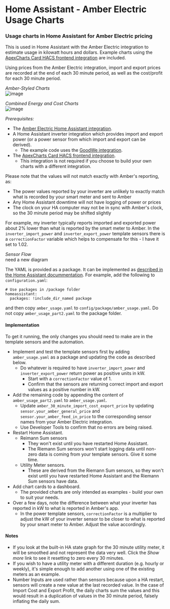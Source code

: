 # Home Assistant - Amber Electric Usage Charts
### Usage charts in Home Assistant for Amber Electric pricing

This is used in Home Assistant with the Amber Electric integration to estimate usage in kilowatt hours and dollars. Example charts using the [ApexCharts Card HACS frontend integration](https://github.com/RomRider/apexcharts-card) are included.

Using prices from the Amber Electric integration, import and export prices are recorded at the end of each 30 minute period, as well as the cost/profit for each 30 minute period.



_Amber-Styled Charts_  
![image](https://github.com/melvanderwal/HA-Amber-Electric-Usage-Charts/assets/25993713/be59f582-927e-4b13-ae3b-0ad874a59476)

_Combined Energy and Cost Charts_  
![image](https://github.com/melvanderwal/HA-Amber-Electric-Usage-Charts/assets/25993713/0711b55a-3b8a-4619-a91a-4ecccd4f120e)

*Prerequisites:* 
* The [Amber Electric Home Assistant integration](https://www.home-assistant.io/integrations/amberelectric).
* A Home Assistant inverter integration which provides import and export power (or a power sensor from which import and export can be derived).
  * The example code uses the [GoodWe integration](https://www.home-assistant.io/integrations/goodwe/).
* The [ApexCharts Card HACS frontend integration](https://github.com/RomRider/apexcharts-card).
  * This integration is not required if you choose to build your own charts with a different integration.

Please note that the values will not match exactly with Amber's reporting, as:
* The power values reported by your inverter are unlikely to exactly match what is recorded by your smart meter and sent to Amber
* Any Home Assistant downtime will not have logging of power or prices
* The clock on your HA computer may not be in sync with Amber's clock, so the 30 minute period may be shifted slightly

For example, my inverter typically reports imported and exported power about 2% lower than what is reported by the smart meter to Amber. In the `inverter_import_power` and `inverter_export_power` template sensors there is a `correctionFactor` variable which helps to compensate for this - I have it set to 1.02.

_Sensor Flow_  
need a new diagram

The YAML is provided as a package. It can be implemented as [described in the Home Assistant docummentation](https://www.home-assistant.io/docs/configuration/packages/).  For example, add the following to `configuration.yaml`:
```
# Use packages in /package folder
homeassistant:
  packages: !include_dir_named package
```
and then copy `amber_usage.yaml` to `config/package/amber_usage.yaml`. Do not copy `amber_usage_part2.yaml` to the package folder.

#### Implementation
To get it running, the only changes you should need to make are in the template sensors and the automation.
* Implement and test the template sensors first by adding `amber_usage.yaml` as a package and updating the code as described below.
  * Do whatever is required to have `inverter_import_power` and `inverter_export_power` return power as positive units in kW.
    * Start with a `correctionFactor` value of 1.
    * Confirm that the sensors are returning correct import and export values as a positive number in kW.
* Add the remaining code by appending the content of `amber_usage_part2.yaml` to `amber_usage.yaml`.
  * Update `amber_30_minute_import_cost_export_price` by updating `sensor.your_amber_general_price` and `sensor.your_amber_feed_in_price` to the corresponding sensor names from your Amber Electric integration.
  * Use Developer Tools to confirm that no errors are being raised.
* Restart Home Assistant.
  * Reimann Sum sensors
    * They won't exist until you have restarted Home Assistant.
    * The Riemann Sum sensors won't start logging data until non-zero data is coming from your template sensors. Give it some time.
  * Utility Meter sensors.
    * These are derived from the Riemann Sum sensors, so they won't exist until you have restarted Home Assistant and the Riemann Sum sensors have data.
* Add chart cards to a dashboard.
  * The provided charts are only intended as examples - build your own to suit your needs.
* Over a few days, note the difference between what your inverter has reported in kW to what is reported in Amber's app.
  * In the power template sensors, `correctionFactor` is a multiplier to adjust the kW of your inverter sensor to be closer to what is reported by your smart meter to Amber.  Adjust the value accordingly.

#### Notes
* If you look at the built-in HA state graph for the 30 minute utility meter, it will be smoothed and not represent the data very well.  Click the _Show more_ link to see it resetting to zero every 30 minutes.
* If you wish to have a utility meter with a different duration (e.g. hourly or weekly), it's simple enough to add another using one of the existing meters as an example.
* Number Inputs are used rather than sensors because upon a HA restart, sensors will create a new value at the last recorded value. In the case of Import Cost and Export Profit, the daily charts sum the values and this would result in a duplication of values in the 30 minute period, falsely inflating the daily sum.
